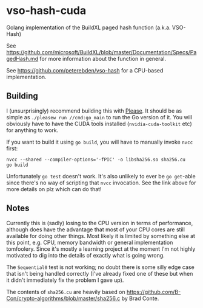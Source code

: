 vso-hash-cuda
=============

Golang implementation of the BuildXL paged hash function (a.k.a. VSO-Hash)

See https://github.com/microsoft/BuildXL/blob/master/Documentation/Specs/PagedHash.md for
more information about the function in general.

See https://github.com/peterebden/vso-hash for a CPU-based implementation.


Building
--------

I (unsurprisingly) recommend building this with [Please](https://please.build).
It should be as simple as `./pleasew run //cmd:go_main` to run the Go version of it.
You will obviously have to have the CUDA tools installed (`nvidia-cuda-toolkit` etc) for
anything to work.

If you want to build it using `go build`, you will have to manually invoke `nvcc` first:
```
nvcc --shared --compiler-options='-fPIC' -o libsha256.so sha256.cu
go build
```
Unfortunately `go test` doesn't work. It's also unlikely to ever be `go get`-able since
there's no way of scripting that `nvcc` invocation. See the link above for more details
on plz which can do that!


Notes
-----

Currently this is (sadly) losing to the CPU version in terms of performance, although does have the
advantage that most of your CPU cores are still available for doing other things.
Most likely it is limited by something else at this point, e.g. CPU, memory bandwidth or general
implementation tomfoolery.
Since it's mostly a learning project at the moment I'm not highly motivated to dig into the details
of exactly what is going wrong.

The `Sequential0` test is not working; no doubt there is some silly edge case that isn't being
handled correctly (I've already fixed one of these but when it didn't immediately fix the problem
I gave up).

The contents of `sha256.cu` are heavily based on https://github.com/B-Con/crypto-algorithms/blob/master/sha256.c
by Brad Conte.
